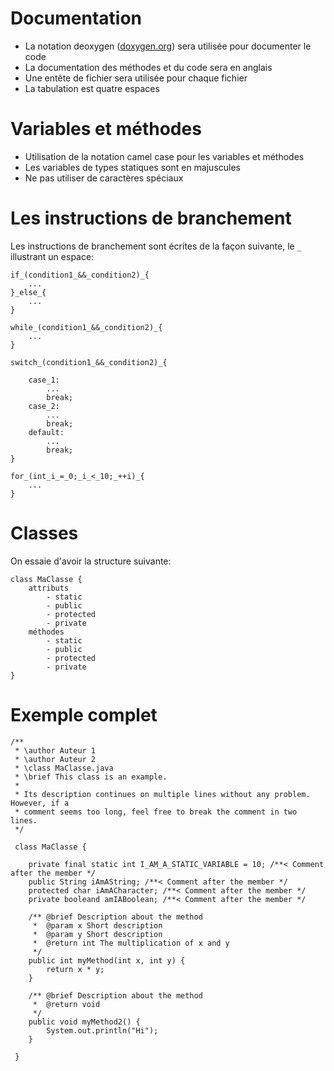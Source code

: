 # Documentation
- La notation deoxygen ([doxygen.org](doxygen.org)) sera utilisée pour documenter le code
- La documentation des méthodes et du code sera en anglais
- Une entête de fichier sera utilisée pour chaque fichier
- La tabulation est quatre espaces

# Variables et méthodes
- Utilisation de la notation camel case pour les variables et méthodes
- Les variables de types statiques sont en majuscules
- Ne pas utiliser de caractères spéciaux

# Les instructions de branchement
Les instructions de branchement sont écrites de la façon suivante, le `_` illustrant un espace:

```
if_(condition1_&&_condition2)_{
    ...
}_else_{
    ...
}
```

```
while_(condition1_&&_condition2)_{
    ...
}
```

```
switch_(condition1_&&_condition2)_{

    case_1:
        ...
        break;
    case_2:
        ...
        break;
    default:
        ...
        break;
}
```

```
for_(int_i_=_0;_i_<_10;_++i)_{
    ...
}
```

# Classes
On essaie d'avoir la structure suivante:

```
class MaClasse {
    attributs
        - static
        - public
        - protected
        - private
    méthodes
        - static
        - public
        - protected
        - private
}
```

# Exemple complet
```
/**
 * \author Auteur 1
 * \author Auteur 2
 * \class MaClasse.java
 * \brief This class is an example.
 *
 * Its description continues on multiple lines without any problem. However, if a
 * comment seems too long, feel free to break the comment in two lines.
 */

 class MaClasse {

    private final static int I_AM_A_STATIC_VARIABLE = 10; /**< Comment after the member */
    public String iAmAString; /**< Comment after the member */
    protected char iAmACharacter; /**< Comment after the member */
    private booleand amIABoolean; /**< Comment after the member */

    /** @brief Description about the method
     *  @param x Short description
     *  @param y Short description
     *  @return int The multiplication of x and y
     */
    public int myMethod(int x, int y) {
        return x * y;
    }

    /** @brief Description about the method
     *  @return void
     */
    public void myMethod2() {
        System.out.println("Hi");
    }

 }
```
